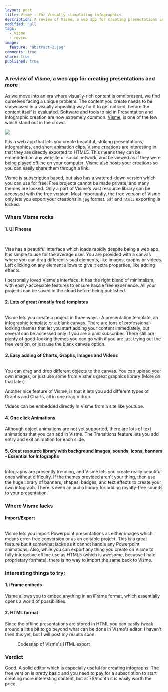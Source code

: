 ```yaml
---
layout: post
title: Visme - For Visually stimulating infographics
description: A review of Visme, a web app for creating presentations and more
modified: null
tags: 
  - visme
  - review
image: 
  feature: "abstract-2.jpg"
comments: true
share: true
published: true
---
```


### A review of Visme, a web app for creating presentations and more

As we move into an era where visually-rich content is omnipresent, we find ourselves facing a unique problem: The content you create needs to be showcased in a visually appealing way for it to get noticed, before the content itself is evaluated. Software and tools to aid in Presentation and Infographic creation are now extremely common. [Visme](http://visme.co), is one of the few which stand out in the crowd.

![](/blog/images/2016-02-20-visme-review/visme-logo.jpg)

It is a web app that lets you create beautiful, striking presentations, infographics, and short animation clips. Visme creations are interesting in that they are directly exported to HTML5. This means they can be embedded on any website or social network, and be viewed as if they were being played offline on your computer. Visme also hosts your creations so you can easily share them through a link. 

Visme is subscription based, but also has a watered-down version which you can use for free. Free projects cannot be made private, and many themes are locked. Only a part of Visme's vast resource library can be accessed with the free version. Most importantly, the free version of Visme only lets you export your creations in `jpg` format. `pdf` and `html5` exporting is locked. 

### Where Visme rocks

#### 1. UI Finesse

<figure>  
	<a href="/blog/images/2016-02-20-visme-review/visme-canvas.jpg">
       <img src="/blog/images/2016-02-20-visme-review/visme-canvas.jpg" alt="">
    </a>
</figure>
<figure>
	<a href="/blog/images/2016-02-20-visme-review/visme-settings.jpg">
        <img src="/blog/images/2016-02-20-visme-review/visme-settings.jpg" alt="">
    </a>
</figure>              


Vise has a beautiful interface which loads rapidly despite being a web app. It is simple to use for the average user. You are provided with a canvas where you can drag different visual elements, like images, graphs or videos. Left clicking on any element allows to give it extra properties, like adding effects. 

I personally loved Visme's interface. It has the right blend of minimalism, with easily-accessible features to ensure hassle free experience. All your projects can be saved in the cloud before being published.


#### 2. Lots of great (mostly free) templates

<figure>  
    <a href="/blog/images/2016-02-20-visme-review/visme-themes.jpg">
        <img src="/blog/images/2016-02-20-visme-review/visme-themes.jpg" alt="">
    </a>
</figure>  

Visme lets you create a project in three ways : A presentation template, an infographic template or a blank canvas. There are tons of professional-looking themes that let you start adding your content immediately, but several can be accessed only if you are a paid subscriber. There still are plenty of good-looking themes you can go with if you are just trying out the free version, or just use the blank canvas option.

#### 3. Easy adding of Charts, Graphs, Images and Videos

<figure>  
    <a href="/blog/images/2016-02-20-visme-review/visme-graph-engine.jpg">
        <img src="/blog/images/2016-02-20-visme-review/visme-graph-engine.jpg" alt="">
    </a>
</figure> 

You can drag and drop different objects to the canvas. You can upload your own images, or just use some from Visme's great graphics library (More on that later)

Another nice feature of Visme, is that it lets you add different types of Graphs and Charts, all in one drag'n'drop.

Videos can be embedded directly in Visme from a site like youtube.

#### 4. One click Animations 

Although object animations are not yet supported, there are lots of text animations that you can add in Visme. The Transitions feature lets you add entry and exit animation for each slide. 

#### 5.  Great resource library with background images, sounds, icons, banners - Essential for Infographs

<figure>  
    <a href="/blog/images/2016-02-20-visme-review/visme-library.gif">
        <img src="/blog/images/2016-02-20-visme-review/visme-library.gif" alt="">
    </a>
</figure> 

Infographs are presently trending, and Visme lets you create really beautiful ones without difficulty. If the themes provided aren't your thing, then use the huge library of banners, shapes, badges, and text effects to create your own infograph. There is even an audio library for adding royalty-free sounds to your presentation.



### Where Visme lacks

#### Import/Export

<figure>  
    <a href="/blog/images/2016-02-20-visme-review/visme-export.gif">
        <img src="/blog/images/2016-02-20-visme-review/visme-export.gif" alt="">
    </a>
</figure> 

Visme lets you import Powerpoint presentations as either images which means error-free conversion or as an editable project. This is a great feature but it somewhat lacks as it cannot handle any Powerpoint animations. Also, while you can export any thing you create on Visme to fully interactive offline use as HTML5 (which is awesome, because I hate proprietary formats), there is no way to import the same back to Visme.

### Interesting things to try: 

#### 1. iFrame embeds 

Visme allows you to embed anything in an iFrame format, which essentially opens a world of possibilities.

#### 2. HTML format 

Since the offline presentations are stored in HTML you can easily tweak around a little bit to go beyond what can be done in Visme's editor. I haven't tried this yet, but I will post my results soon.

<figure>  
    <a href="/blog/images/2016-02-20-visme-review/visme-code.png">
        <img src="/blog/images/2016-02-20-visme-review/visme-code.png" alt="">
    </a>
    <figcaption> Codesnap of Visme's HTML export</figcaption>
</figure>  

### Verdict

Good. A solid editor which is especially useful for creating infographs. The free version is pretty basic and you need to pay for a subscription to start creating more interesting content, but at 7$/month it is easily worth the price.


